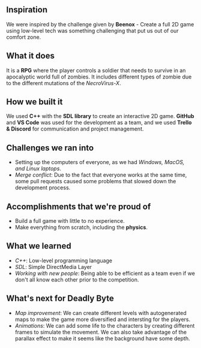## Inspiration
We were inspired by the challenge given by **Beenox** - Create a full 2D game using low-level tech was something challenging that put us out of our comfort zone.

## What it does
It is a **RPG** where the player controls a soldier that needs to survive in an apocalyptic world full of zombies. It includes different types of zombie due to the different mutations of the _NecroVirus-X_.

## How we built it
We used **C++** with the **SDL library** to create an interactive 2D game. **GitHub** and **VS Code** was used for the development as a team, and we used **Trello & Discord** for communication and project management.

## Challenges we ran into
- Setting up the computers of everyone, as we had _Windows, MacOS, and Linux laptops_.
- _Merge conflict_: Due to the fact that everyone works at the same time, some pull requests caused some problems that slowed down the development process.

## Accomplishments that we're proud of
- Build a full game with little to no experience.
- Make everything from scratch, including the **physics**.

## What we learned
- _C++_: Low-level programming language
- _SDL_: Simple DirectMedia Layer
- _Working with new people_: Being able to be efficient as a team even if we don't all know each other prior to the competition.

## What's next for Deadly Byte
- _Map improvement_: We can create different levels with autogenerated maps to make the game more diversified and intersting for the players.
- _Animations_: We can add some life to the characters by creating different frames to simulate the movement. We can also take advantage of the parallax effect to make it seems like the background have some depth.
